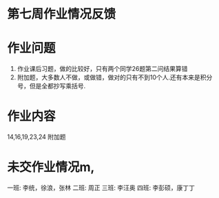 # 第七周作业情况反馈

# 作业问题

1. 作业课后习题，做的比较好，只有两个同学26题第二问结果算错
2. 附加题，大多数人不做，或做错，做对的只有不到10个人.还有本来是积分号，但是全都抄写乘括号.

# 作业内容

14,16,19,23,24 附加题

# 未交作业情况m,

一班: 李统，徐浪，张林
二班: 周正
三班: 李汪奥
四班: 李彭硕，康丁丁 
